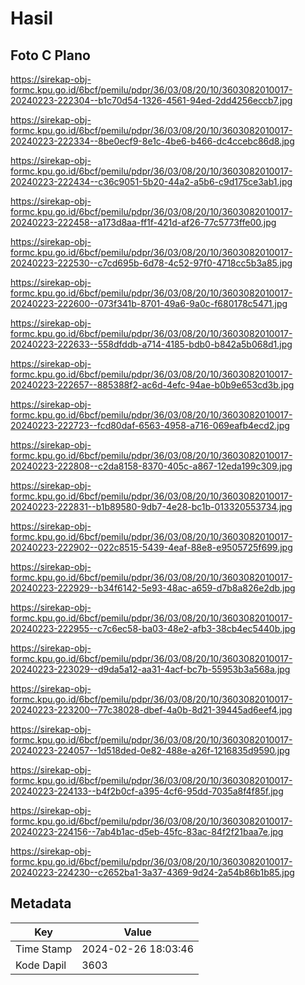 # Hasil

## Foto C Plano

https://sirekap-obj-formc.kpu.go.id/6bcf/pemilu/pdpr/36/03/08/20/10/3603082010017-20240223-222304--b1c70d54-1326-4561-94ed-2dd4256eccb7.jpg

https://sirekap-obj-formc.kpu.go.id/6bcf/pemilu/pdpr/36/03/08/20/10/3603082010017-20240223-222334--8be0ecf9-8e1c-4be6-b466-dc4ccebc86d8.jpg

https://sirekap-obj-formc.kpu.go.id/6bcf/pemilu/pdpr/36/03/08/20/10/3603082010017-20240223-222434--c36c9051-5b20-44a2-a5b6-c9d175ce3ab1.jpg

https://sirekap-obj-formc.kpu.go.id/6bcf/pemilu/pdpr/36/03/08/20/10/3603082010017-20240223-222458--a173d8aa-ff1f-421d-af26-77c5773ffe00.jpg

https://sirekap-obj-formc.kpu.go.id/6bcf/pemilu/pdpr/36/03/08/20/10/3603082010017-20240223-222530--c7cd695b-6d78-4c52-97f0-4718cc5b3a85.jpg

https://sirekap-obj-formc.kpu.go.id/6bcf/pemilu/pdpr/36/03/08/20/10/3603082010017-20240223-222600--073f341b-8701-49a6-9a0c-f680178c5471.jpg

https://sirekap-obj-formc.kpu.go.id/6bcf/pemilu/pdpr/36/03/08/20/10/3603082010017-20240223-222633--558dfddb-a714-4185-bdb0-b842a5b068d1.jpg

https://sirekap-obj-formc.kpu.go.id/6bcf/pemilu/pdpr/36/03/08/20/10/3603082010017-20240223-222657--885388f2-ac6d-4efc-94ae-b0b9e653cd3b.jpg

https://sirekap-obj-formc.kpu.go.id/6bcf/pemilu/pdpr/36/03/08/20/10/3603082010017-20240223-222723--fcd80daf-6563-4958-a716-069eafb4ecd2.jpg

https://sirekap-obj-formc.kpu.go.id/6bcf/pemilu/pdpr/36/03/08/20/10/3603082010017-20240223-222808--c2da8158-8370-405c-a867-12eda199c309.jpg

https://sirekap-obj-formc.kpu.go.id/6bcf/pemilu/pdpr/36/03/08/20/10/3603082010017-20240223-222831--b1b89580-9db7-4e28-bc1b-013320553734.jpg

https://sirekap-obj-formc.kpu.go.id/6bcf/pemilu/pdpr/36/03/08/20/10/3603082010017-20240223-222902--022c8515-5439-4eaf-88e8-e9505725f699.jpg

https://sirekap-obj-formc.kpu.go.id/6bcf/pemilu/pdpr/36/03/08/20/10/3603082010017-20240223-222929--b34f6142-5e93-48ac-a659-d7b8a826e2db.jpg

https://sirekap-obj-formc.kpu.go.id/6bcf/pemilu/pdpr/36/03/08/20/10/3603082010017-20240223-222955--c7c6ec58-ba03-48e2-afb3-38cb4ec5440b.jpg

https://sirekap-obj-formc.kpu.go.id/6bcf/pemilu/pdpr/36/03/08/20/10/3603082010017-20240223-223029--d9da5a12-aa31-4acf-bc7b-55953b3a568a.jpg

https://sirekap-obj-formc.kpu.go.id/6bcf/pemilu/pdpr/36/03/08/20/10/3603082010017-20240223-223200--77c38028-dbef-4a0b-8d21-39445ad6eef4.jpg

https://sirekap-obj-formc.kpu.go.id/6bcf/pemilu/pdpr/36/03/08/20/10/3603082010017-20240223-224057--1d518ded-0e82-488e-a26f-1216835d9590.jpg

https://sirekap-obj-formc.kpu.go.id/6bcf/pemilu/pdpr/36/03/08/20/10/3603082010017-20240223-224133--b4f2b0cf-a395-4cf6-95dd-7035a8f4f85f.jpg

https://sirekap-obj-formc.kpu.go.id/6bcf/pemilu/pdpr/36/03/08/20/10/3603082010017-20240223-224156--7ab4b1ac-d5eb-45fc-83ac-84f2f21baa7e.jpg

https://sirekap-obj-formc.kpu.go.id/6bcf/pemilu/pdpr/36/03/08/20/10/3603082010017-20240223-224230--c2652ba1-3a37-4369-9d24-2a54b86b1b85.jpg


## Metadata

| Key        | Value               |
| ---------- | ------------------- |
| Time Stamp | 2024-02-26 18:03:46 |
| Kode Dapil | 3603                |



